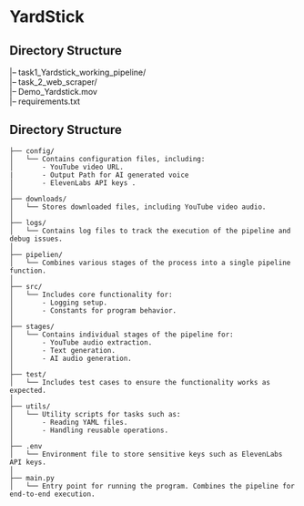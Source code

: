 # YardStick
## Directory Structure
|– task1_Yardstick_working_pipeline/                   
|– task_2_web_scraper/                 
|– Demo_Yardstick.mov         
|– requirements.txt       



## Directory Structure
```plaintext
├── config/
│   └── Contains configuration files, including:
│       - YouTube video URL.
|       - Output Path for AI generated voice
│       - ElevenLabs API keys .
│
├── downloads/
│   └── Stores downloaded files, including YouTube video audio.
│
├── logs/
│   └── Contains log files to track the execution of the pipeline and debug issues.
│
├── pipelien/
│   └── Combines various stages of the process into a single pipeline function.
│
├── src/
│   └── Includes core functionality for:
│       - Logging setup.
│       - Constants for program behavior.
│
├── stages/
│   └── Contains individual stages of the pipeline for:
│       - YouTube audio extraction.
│       - Text generation.
│       - AI audio generation.
│
├── test/
│   └── Includes test cases to ensure the functionality works as expected.
│
├── utils/
│   └── Utility scripts for tasks such as:
│       - Reading YAML files.
│       - Handling reusable operations.
│
├── .env
│   └── Environment file to store sensitive keys such as ElevenLabs API keys.
│
├── main.py
│   └── Entry point for running the program. Combines the pipeline for end-to-end execution.


